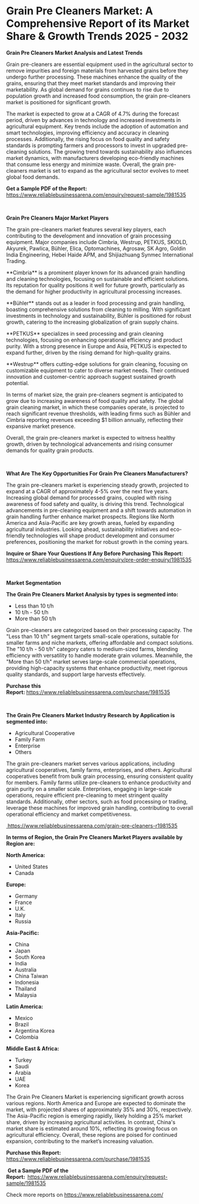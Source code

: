 <p><h1>Grain Pre Cleaners Market: A Comprehensive Report of its Market Share & Growth Trends 2025 - 2032</h1></p><p><strong>Grain Pre Cleaners Market Analysis and Latest Trends</strong></p>
<p><p>Grain pre-cleaners are essential equipment used in the agricultural sector to remove impurities and foreign materials from harvested grains before they undergo further processing. These machines enhance the quality of the grains, ensuring that they meet market standards and improving their marketability. As global demand for grains continues to rise due to population growth and increased food consumption, the grain pre-cleaners market is positioned for significant growth. </p><p>The market is expected to grow at a CAGR of 4.7% during the forecast period, driven by advances in technology and increased investments in agricultural equipment. Key trends include the adoption of automation and smart technologies, improving efficiency and accuracy in cleaning processes. Additionally, the rising focus on food quality and safety standards is prompting farmers and processors to invest in upgraded pre-cleaning solutions. The growing trend towards sustainability also influences market dynamics, with manufacturers developing eco-friendly machines that consume less energy and minimize waste. Overall, the grain pre-cleaners market is set to expand as the agricultural sector evolves to meet global food demands.</p></p>
<p><strong>Get a Sample PDF of the Report:&nbsp;</strong> <a href="https://www.reliablebusinessarena.com/enquiry/request-sample/1981535?utm_campaign=2889&utm_medium=2&utm_source=Github&utm_content=ia&utm_term=02032025&utm_id=grain-pre-cleaners">https://www.reliablebusinessarena.com/enquiry/request-sample/1981535</a></p>
<p>&nbsp;</p>
<p><strong>Grain Pre Cleaners Major Market Players</strong></p>
<p><p>The grain pre-cleaners market features several key players, each contributing to the development and innovation of grain processing equipment. Major companies include Cimbria, Westrup, PETKUS, SKIOLD, Akyurek, Pawlica, Bühler, Elica, Optomachines, Agrosaw, SK Agro, Goldin India Engineering, Hebei Haide APM, and Shijiazhuang Synmec International Trading.</p><p>**Cimbria** is a prominent player known for its advanced grain handling and cleaning technologies, focusing on sustainable and efficient solutions. Its reputation for quality positions it well for future growth, particularly as the demand for higher productivity in agricultural processing increases.</p><p>**Bühler** stands out as a leader in food processing and grain handling, boasting comprehensive solutions from cleaning to milling. With significant investments in technology and sustainability, Bühler is positioned for robust growth, catering to the increasing globalization of grain supply chains.</p><p>**PETKUS** specializes in seed processing and grain cleaning technologies, focusing on enhancing operational efficiency and product purity. With a strong presence in Europe and Asia, PETKUS is expected to expand further, driven by the rising demand for high-quality grains.</p><p>**Westrup** offers cutting-edge solutions for grain cleaning, focusing on customizable equipment to cater to diverse market needs. Their continued innovation and customer-centric approach suggest sustained growth potential.</p><p>In terms of market size, the grain pre-cleaners segment is anticipated to grow due to increasing awareness of food quality and safety. The global grain cleaning market, in which these companies operate, is projected to reach significant revenue thresholds, with leading firms such as Bühler and Cimbria reporting revenues exceeding $1 billion annually, reflecting their expansive market presence. </p><p>Overall, the grain pre-cleaners market is expected to witness healthy growth, driven by technological advancements and rising consumer demands for quality grain products.</p></p>
<p>&nbsp;</p>
<p><strong>What Are The Key Opportunities For Grain Pre Cleaners Manufacturers?</strong></p>
<p><p>The grain pre-cleaners market is experiencing steady growth, projected to expand at a CAGR of approximately 4-5% over the next five years. Increasing global demand for processed grains, coupled with rising awareness of food safety and quality, is driving this trend. Technological advancements in pre-cleaning equipment and a shift towards automation in grain handling further enhance market prospects. Regions like North America and Asia-Pacific are key growth areas, fueled by expanding agricultural industries. Looking ahead, sustainability initiatives and eco-friendly technologies will shape product development and consumer preferences, positioning the market for robust growth in the coming years.</p></p>
<p><strong>Inquire or Share Your Questions If Any Before Purchasing This Report:</strong> <a href="https://www.reliablebusinessarena.com/enquiry/pre-order-enquiry/1981535?utm_campaign=2889&utm_medium=2&utm_source=Github&utm_content=ia&utm_term=02032025&utm_id=grain-pre-cleaners">https://www.reliablebusinessarena.com/enquiry/pre-order-enquiry/1981535</a></p>
<p>&nbsp;</p>
<p><strong>Market Segmentation</strong></p>
<p><strong>The Grain Pre Cleaners Market Analysis by types is segmented into:</strong></p>
<p><ul><li>Less than 10 t/h</li><li>10 t/h - 50 t/h</li><li>More than 50 t/h</li></ul></p>
<p><p>Grain pre-cleaners are categorized based on their processing capacity. The "Less than 10 t/h" segment targets small-scale operations, suitable for smaller farms and niche markets, offering affordable and compact solutions. The "10 t/h - 50 t/h" category caters to medium-sized farms, blending efficiency with versatility to handle moderate grain volumes. Meanwhile, the "More than 50 t/h" market serves large-scale commercial operations, providing high-capacity systems that enhance productivity, meet rigorous quality standards, and support large harvests effectively.</p></p>
<p><strong>Purchase this Report:&nbsp;</strong><a href="https://www.reliablebusinessarena.com/purchase/1981535?utm_campaign=2889&utm_medium=2&utm_source=Github&utm_content=ia&utm_term=02032025&utm_id=grain-pre-cleaners">https://www.reliablebusinessarena.com/purchase/1981535</a></p>
<p>&nbsp;</p>
<p><strong>The Grain Pre Cleaners Market Industry Research by Application is segmented into:</strong></p>
<p><ul><li>Agricultural Cooperative</li><li>Family Farm</li><li>Enterprise</li><li>Others</li></ul></p>
<p><p>The grain pre-cleaners market serves various applications, including agricultural cooperatives, family farms, enterprises, and others. Agricultural cooperatives benefit from bulk grain processing, ensuring consistent quality for members. Family farms utilize pre-cleaners to enhance productivity and grain purity on a smaller scale. Enterprises, engaging in large-scale operations, require efficient pre-cleaning to meet stringent quality standards. Additionally, other sectors, such as food processing or trading, leverage these machines for improved grain handling, contributing to overall operational efficiency and market competitiveness.</p></p>
<p><a href="https://www.reliablebusinessarena.com/grain-pre-cleaners-r1981535?utm_campaign=2889&utm_medium=2&utm_source=Github&utm_content=ia&utm_term=02032025&utm_id=grain-pre-cleaners">&nbsp;https://www.reliablebusinessarena.com/grain-pre-cleaners-r1981535</a></p>
<p><strong>In terms of Region, the Grain Pre Cleaners Market Players available by Region are:</strong></p>
<p>
    <p> <strong> North America: </strong>
        <ul>
            <li>United States</li>
            <li>Canada</li>
        </ul>
        </p> 
    <p> <strong> Europe: </strong>
        <ul>
            <li>Germany</li>
            <li>France</li>
            <li>U.K.</li>
            <li>Italy</li>
            <li>Russia</li>
        </ul>
        </p> 
    <p> <strong> Asia-Pacific: </strong>
        <ul>
            <li>China</li>
            <li>Japan</li>
            <li>South Korea</li>
            <li>India</li>
            <li>Australia</li>
            <li>China Taiwan</li>
            <li>Indonesia</li>
            <li>Thailand</li>
            <li>Malaysia</li>
        </ul>
        </p> 
    <p> <strong> Latin America: </strong>
        <ul>
            <li>Mexico</li>
            <li>Brazil</li>
            <li>Argentina Korea</li>
            <li>Colombia</li>
        </ul>
        </p> 
    <p> <strong> Middle East & Africa: </strong>
        <ul>
            <li>Turkey</li>
            <li>Saudi</li>
            <li>Arabia</li>
            <li>UAE</li>
            <li>Korea</li>
        </ul>
    </p>
    </p>
<p><p>The Grain Pre Cleaners Market is experiencing significant growth across various regions. North America and Europe are expected to dominate the market, with projected shares of approximately 35% and 30%, respectively. The Asia-Pacific region is emerging rapidly, likely holding a 25% market share, driven by increasing agricultural activities. In contrast, China's market share is estimated around 10%, reflecting its growing focus on agricultural efficiency. Overall, these regions are poised for continued expansion, contributing to the market’s increasing valuation.</p></p>
<p><strong>Purchase this Report: </strong><a href="https://www.reliablebusinessarena.com/purchase/1981535?utm_campaign=2889&utm_medium=2&utm_source=Github&utm_content=ia&utm_term=02032025&utm_id=grain-pre-cleaners">https://www.reliablebusinessarena.com/purchase/1981535</a></p>
<p>&nbsp;<strong>Get a Sample PDF of the Report:&nbsp;&nbsp;</strong><a href="https://www.reliablebusinessarena.com/enquiry/request-sample/1981535?utm_campaign=2889&utm_medium=2&utm_source=Github&utm_content=ia&utm_term=02032025&utm_id=grain-pre-cleaners">https://www.reliablebusinessarena.com/enquiry/request-sample/1981535</a></p>
<p><strong></strong></p>
<p>Check more reports on <a href="https://www.reliablebusinessarena.com/?utm_campaign=2889&utm_medium=2&utm_source=Github&utm_content=ia&utm_term=02032025&utm_id=grain-pre-cleaners">https://www.reliablebusinessarena.com/</a></p>